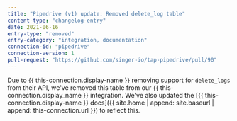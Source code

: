 ```yaml
---
title: "Pipedrive (v1) update: Removed delete_log table"
content-type: "changelog-entry"
date: 2021-06-16
entry-type: "removed"
entry-category: "integration, documentation"
connection-id: "pipedrive"
connection-version: 1
pull-request: "https://github.com/singer-io/tap-pipedrive/pull/90"
---
```


Due to {{ this-connection.display-name }} removing support for `delete_logs` from their API, we've removed this table from our {{ this-connection.display_name }} integration. We've also updated the [{{ this-connection.display-name }} docs]({{ site.home | append: site.baseurl | append: this-connection.url }}) to reflect this.